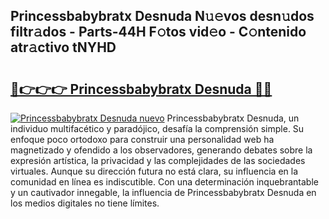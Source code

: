 ## Princessbabybratx Desnuda N𝚞𝚎vos desn𝚞dos filtr𝚊dos - Parts-44H F𝚘tos vid𝚎o - C𝚘ntenido atr𝚊ctivo tNYHD

# <h2><a href="http://mbczd6.tromn.icu/?c=Princessbabybratx+Desnuda">🔗👉👉👉 Princessbabybratx Desnuda 🔗🔗</a></h2>

[![Princessbabybratx Desnuda nuevo](https://i.imgur.com/pEAQMta.gif)](http://mbczd6.tromn.icu/?c=Princessbabybratx+Desnuda)
Princessbabybratx Desnuda, un individuo multifacético y paradójico, desafía la comprensión simple. Su enfoque poco ortodoxo para construir una personalidad web ha magnetizado y ofendido a los observadores, generando debates sobre la expresión artística, la privacidad y las complejidades de las sociedades virtuales. Aunque su dirección futura no está clara, su influencia en la comunidad en línea es indiscutible. Con una determinación inquebrantable y un cautivador innegable, la influencia de Princessbabybratx Desnuda en los medios digitales no tiene límites.
